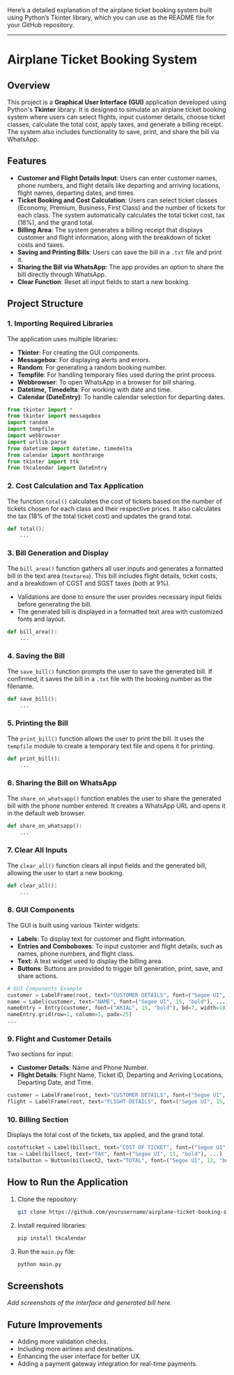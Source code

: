 Here’s a detailed explanation of the airplane ticket booking system built using Python’s Tkinter library, which you can use as the README file for your GitHub repository.

---

# Airplane Ticket Booking System

## Overview
This project is a **Graphical User Interface (GUI)** application developed using Python's **Tkinter** library. It is designed to simulate an airplane ticket booking system where users can select flights, input customer details, choose ticket classes, calculate the total cost, apply taxes, and generate a billing receipt. The system also includes functionality to save, print, and share the bill via WhatsApp.

## Features
- **Customer and Flight Details Input**: Users can enter customer names, phone numbers, and flight details like departing and arriving locations, flight names, departing dates, and times.
- **Ticket Booking and Cost Calculation**: Users can select ticket classes (Economy, Premium, Business, First Class) and the number of tickets for each class. The system automatically calculates the total ticket cost, tax (18%), and the grand total.
- **Billing Area**: The system generates a billing receipt that displays customer and flight information, along with the breakdown of ticket costs and taxes.
- **Saving and Printing Bills**: Users can save the bill in a `.txt` file and print it.
- **Sharing the Bill via WhatsApp**: The app provides an option to share the bill directly through WhatsApp.
- **Clear Function**: Reset all input fields to start a new booking.
  
## Project Structure
### 1. **Importing Required Libraries**
The application uses multiple libraries:
- **Tkinter**: For creating the GUI components.
- **Messagebox**: For displaying alerts and errors.
- **Random**: For generating a random booking number.
- **Tempfile**: For handling temporary files used during the print process.
- **Webbrowser**: To open WhatsApp in a browser for bill sharing.
- **Datetime, Timedelta**: For working with date and time.
- **Calendar (DateEntry)**: To handle calendar selection for departing dates.

```python
from tkinter import *
from tkinter import messagebox
import random
import tempfile
import webbrowser
import urllib.parse
from datetime import datetime, timedelta
from calendar import monthrange
from tkinter import ttk
from tkcalendar import DateEntry
```

### 2. **Cost Calculation and Tax Application**
The function `total()` calculates the cost of tickets based on the number of tickets chosen for each class and their respective prices. It also calculates the tax (18% of the total ticket cost) and updates the grand total.

```python
def total():
    ...
```

### 3. **Bill Generation and Display**
The `bill_area()` function gathers all user inputs and generates a formatted bill in the text area (`textarea`). This bill includes flight details, ticket costs, and a breakdown of CGST and SGST taxes (both at 9%).

- Validations are done to ensure the user provides necessary input fields before generating the bill.
- The generated bill is displayed in a formatted text area with customized fonts and layout.

```python
def bill_area():
    ...
```

### 4. **Saving the Bill**
The `save_bill()` function prompts the user to save the generated bill. If confirmed, it saves the bill in a `.txt` file with the booking number as the filename.

```python
def save_bill():
    ...
```

### 5. **Printing the Bill**
The `print_bill()` function allows the user to print the bill. It uses the `tempfile` module to create a temporary text file and opens it for printing.

```python
def print_bill():
    ...
```

### 6. **Sharing the Bill on WhatsApp**
The `share_on_whatsapp()` function enables the user to share the generated bill with the phone number entered. It creates a WhatsApp URL and opens it in the default web browser.

```python
def share_on_whatsapp():
    ...
```

### 7. **Clear All Inputs**
The `clear_all()` function clears all input fields and the generated bill, allowing the user to start a new booking.

```python
def clear_all():
    ...
```

### 8. **GUI Components**
The GUI is built using various Tkinter widgets:
- **Labels**: To display text for customer and flight information.
- **Entries and Comboboxes**: To input customer and flight details, such as names, phone numbers, and flight class.
- **Text**: A text widget used to display the billing area.
- **Buttons**: Buttons are provided to trigger bill generation, print, save, and share actions.

```python
# GUI Components Example
customer = LabelFrame(root, text="CUSTOMER DETAILS", font=("Segoe UI", 15, "bold"), ...)
name = Label(customer, text="NAME", font=("Segoe UI", 15, "bold"), ...)
nameEntry = Entry(customer, font=("ARIAL", 15, "bold"), bd=7, width=18)
nameEntry.grid(row=1, column=1, padx=25)
...
```

### 9. **Flight and Customer Details**
Two sections for input:
- **Customer Details**: Name and Phone Number.
- **Flight Details**: Flight Name, Ticket ID, Departing and Arriving Locations, Departing Date, and Time.

```python
customer = LabelFrame(root, text="CUSTOMER DETAILS", font=("Segoe UI", 15, "bold"), ...)
flight = LabelFrame(root, text="FLIGHT DETAILS", font=("Segoe UI", 15, "bold"), ...)
```

### 10. **Billing Section**
Displays the total cost of the tickets, tax applied, and the grand total.

```python
costofticket = Label(billsect, text="COST OF TICKET", font=("Segoe UI", 11, "bold"), ...)
tax = Label(billsect, text="TAX", font=("Segoe UI", 11, "bold"), ...)
totalbutton = Button(billsect2, text="TOTAL", font=("Segoe UI", 12, "bold"), ...)
```

## How to Run the Application
1. Clone the repository:
   ```bash
   git clone https://github.com/yourusername/airplane-ticket-booking-system.git
   ```
2. Install required libraries:
   ```bash
   pip install tkcalendar
   ```
3. Run the `main.py` file:
   ```bash
   python main.py
   ```

## Screenshots
_Add screenshots of the interface and generated bill here._

## Future Improvements
- Adding more validation checks.
- Including more airlines and destinations.
- Enhancing the user interface for better UX.
- Adding a payment gateway integration for real-time payments.
